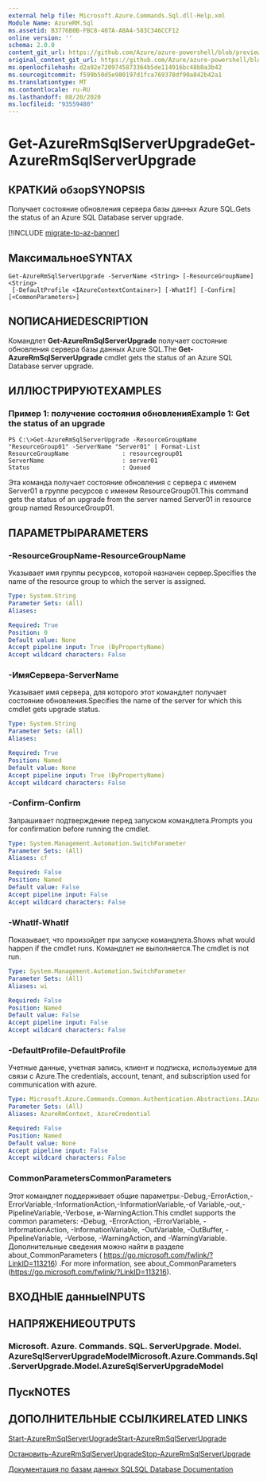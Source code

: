 ```yaml
---
external help file: Microsoft.Azure.Commands.Sql.dll-Help.xml
Module Name: AzureRM.Sql
ms.assetid: B3776B0B-FBC8-407A-A8A4-583C346CCF12
online version: ''
schema: 2.0.0
content_git_url: https://github.com/Azure/azure-powershell/blob/preview/src/ResourceManager/Sql/Commands.Sql/help/Get-AzureRmSqlServerUpgrade.md
original_content_git_url: https://github.com/Azure/azure-powershell/blob/preview/src/ResourceManager/Sql/Commands.Sql/help/Get-AzureRmSqlServerUpgrade.md
ms.openlocfilehash: d2a92e7209745873364b5de114916bc48b0a3b42
ms.sourcegitcommit: f599b50d5e980197d1fca769378df90a842b42a1
ms.translationtype: MT
ms.contentlocale: ru-RU
ms.lasthandoff: 08/20/2020
ms.locfileid: "93559480"
---
```

# <span data-ttu-id="f0998-101">Get-AzureRmSqlServerUpgrade</span><span class="sxs-lookup"><span data-stu-id="f0998-101">Get-AzureRmSqlServerUpgrade</span></span>

## <span data-ttu-id="f0998-102">КРАТКИй обзор</span><span class="sxs-lookup"><span data-stu-id="f0998-102">SYNOPSIS</span></span>
<span data-ttu-id="f0998-103">Получает состояние обновления сервера базы данных Azure SQL.</span><span class="sxs-lookup"><span data-stu-id="f0998-103">Gets the status of an Azure SQL Database server upgrade.</span></span>

[!INCLUDE [migrate-to-az-banner](../../includes/migrate-to-az-banner.md)]

## <span data-ttu-id="f0998-104">Максимальное</span><span class="sxs-lookup"><span data-stu-id="f0998-104">SYNTAX</span></span>

```
Get-AzureRmSqlServerUpgrade -ServerName <String> [-ResourceGroupName] <String>
 [-DefaultProfile <IAzureContextContainer>] [-WhatIf] [-Confirm] [<CommonParameters>]
```

## <span data-ttu-id="f0998-105">NОПИСАНИЕ</span><span class="sxs-lookup"><span data-stu-id="f0998-105">DESCRIPTION</span></span>
<span data-ttu-id="f0998-106">Командлет **Get-AzureRmSqlServerUpgrade** получает состояние обновления сервера базы данных Azure SQL.</span><span class="sxs-lookup"><span data-stu-id="f0998-106">The **Get-AzureRmSqlServerUpgrade** cmdlet gets the status of an Azure SQL Database server upgrade.</span></span>

## <span data-ttu-id="f0998-107">ИЛЛЮСТРИРУЮТ</span><span class="sxs-lookup"><span data-stu-id="f0998-107">EXAMPLES</span></span>

### <span data-ttu-id="f0998-108">Пример 1: получение состояния обновления</span><span class="sxs-lookup"><span data-stu-id="f0998-108">Example 1: Get the status of an upgrade</span></span>
```
PS C:\>Get-AzureRmSqlServerUpgrade -ResourceGroupName "ResourceGroup01" -ServerName "Server01" | Format-List
ResourceGroupName               : resourcegroup01
ServerName                      : server01
Status                          : Queued
```

<span data-ttu-id="f0998-109">Эта команда получает состояние обновления с сервера с именем Server01 в группе ресурсов с именем ResourceGroup01.</span><span class="sxs-lookup"><span data-stu-id="f0998-109">This command gets the status of an upgrade from the server named Server01 in resource group named ResourceGroup01.</span></span>

## <span data-ttu-id="f0998-110">ПАРАМЕТРЫ</span><span class="sxs-lookup"><span data-stu-id="f0998-110">PARAMETERS</span></span>

### <span data-ttu-id="f0998-111">-ResourceGroupName</span><span class="sxs-lookup"><span data-stu-id="f0998-111">-ResourceGroupName</span></span>
<span data-ttu-id="f0998-112">Указывает имя группы ресурсов, которой назначен сервер.</span><span class="sxs-lookup"><span data-stu-id="f0998-112">Specifies the name of the resource group to which the server is assigned.</span></span>

```yaml
Type: System.String
Parameter Sets: (All)
Aliases: 

Required: True
Position: 0
Default value: None
Accept pipeline input: True (ByPropertyName)
Accept wildcard characters: False
```

### <span data-ttu-id="f0998-113">-ИмяСервера</span><span class="sxs-lookup"><span data-stu-id="f0998-113">-ServerName</span></span>
<span data-ttu-id="f0998-114">Указывает имя сервера, для которого этот командлет получает состояние обновления.</span><span class="sxs-lookup"><span data-stu-id="f0998-114">Specifies the name of the server for which this cmdlet gets upgrade status.</span></span>

```yaml
Type: System.String
Parameter Sets: (All)
Aliases: 

Required: True
Position: Named
Default value: None
Accept pipeline input: True (ByPropertyName)
Accept wildcard characters: False
```

### <span data-ttu-id="f0998-115">-Confirm</span><span class="sxs-lookup"><span data-stu-id="f0998-115">-Confirm</span></span>
<span data-ttu-id="f0998-116">Запрашивает подтверждение перед запуском командлета.</span><span class="sxs-lookup"><span data-stu-id="f0998-116">Prompts you for confirmation before running the cmdlet.</span></span>

```yaml
Type: System.Management.Automation.SwitchParameter
Parameter Sets: (All)
Aliases: cf

Required: False
Position: Named
Default value: False
Accept pipeline input: False
Accept wildcard characters: False
```

### <span data-ttu-id="f0998-117">-WhatIf</span><span class="sxs-lookup"><span data-stu-id="f0998-117">-WhatIf</span></span>
<span data-ttu-id="f0998-118">Показывает, что произойдет при запуске командлета.</span><span class="sxs-lookup"><span data-stu-id="f0998-118">Shows what would happen if the cmdlet runs.</span></span>
<span data-ttu-id="f0998-119">Командлет не выполняется.</span><span class="sxs-lookup"><span data-stu-id="f0998-119">The cmdlet is not run.</span></span>

```yaml
Type: System.Management.Automation.SwitchParameter
Parameter Sets: (All)
Aliases: wi

Required: False
Position: Named
Default value: False
Accept pipeline input: False
Accept wildcard characters: False
```

### <span data-ttu-id="f0998-120">-DefaultProfile</span><span class="sxs-lookup"><span data-stu-id="f0998-120">-DefaultProfile</span></span>
<span data-ttu-id="f0998-121">Учетные данные, учетная запись, клиент и подписка, используемые для связи с Azure.</span><span class="sxs-lookup"><span data-stu-id="f0998-121">The credentials, account, tenant, and subscription used for communication with azure.</span></span>

```yaml
Type: Microsoft.Azure.Commands.Common.Authentication.Abstractions.IAzureContextContainer
Parameter Sets: (All)
Aliases: AzureRmContext, AzureCredential

Required: False
Position: Named
Default value: None
Accept pipeline input: False
Accept wildcard characters: False
```

### <span data-ttu-id="f0998-122">CommonParameters</span><span class="sxs-lookup"><span data-stu-id="f0998-122">CommonParameters</span></span>
<span data-ttu-id="f0998-123">Этот командлет поддерживает общие параметры:-Debug,-ErrorAction,-ErrorVariable,-InformationAction,-InformationVariable,-of Variable,-out,-PipelineVariable,-Verbose, и-WarningAction.</span><span class="sxs-lookup"><span data-stu-id="f0998-123">This cmdlet supports the common parameters: -Debug, -ErrorAction, -ErrorVariable, -InformationAction, -InformationVariable, -OutVariable, -OutBuffer, -PipelineVariable, -Verbose, -WarningAction, and -WarningVariable.</span></span> <span data-ttu-id="f0998-124">Дополнительные сведения можно найти в разделе about_CommonParameters ( https://go.microsoft.com/fwlink/?LinkID=113216) .</span><span class="sxs-lookup"><span data-stu-id="f0998-124">For more information, see about_CommonParameters (https://go.microsoft.com/fwlink/?LinkID=113216).</span></span>

## <span data-ttu-id="f0998-125">ВХОДНЫЕ данные</span><span class="sxs-lookup"><span data-stu-id="f0998-125">INPUTS</span></span>

## <span data-ttu-id="f0998-126">НАПРЯЖЕНИЕ</span><span class="sxs-lookup"><span data-stu-id="f0998-126">OUTPUTS</span></span>

### <span data-ttu-id="f0998-127">Microsoft. Azure. Commands. SQL. ServerUpgrade. Model. AzureSqlServerUpgradeModel</span><span class="sxs-lookup"><span data-stu-id="f0998-127">Microsoft.Azure.Commands.Sql.ServerUpgrade.Model.AzureSqlServerUpgradeModel</span></span>

## <span data-ttu-id="f0998-128">Пуск</span><span class="sxs-lookup"><span data-stu-id="f0998-128">NOTES</span></span>

## <span data-ttu-id="f0998-129">ДОПОЛНИТЕЛЬНЫЕ ССЫЛКИ</span><span class="sxs-lookup"><span data-stu-id="f0998-129">RELATED LINKS</span></span>

[<span data-ttu-id="f0998-130">Start-AzureRmSqlServerUpgrade</span><span class="sxs-lookup"><span data-stu-id="f0998-130">Start-AzureRmSqlServerUpgrade</span></span>](./Start-AzureRmSqlServerUpgrade.md)

[<span data-ttu-id="f0998-131">Остановить-AzureRmSqlServerUpgrade</span><span class="sxs-lookup"><span data-stu-id="f0998-131">Stop-AzureRmSqlServerUpgrade</span></span>](./Stop-AzureRmSqlServerUpgrade.md)

[<span data-ttu-id="f0998-132">Документация по базам данных SQL</span><span class="sxs-lookup"><span data-stu-id="f0998-132">SQL Database Documentation</span></span>](https://docs.microsoft.com/azure/sql-database/)


